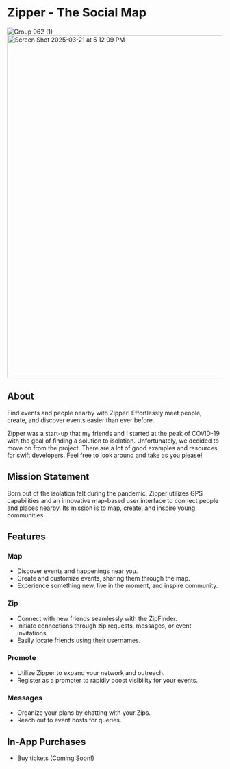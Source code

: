 # Zipper - The Social Map

![Group 962 (1)](https://github.com/Zippermtl/0.0.1/assets/85959302/930c1f88-a9c4-4d46-8946-052969e3cd1f)
<img width="801" alt="Screen Shot 2025-03-21 at 5 12 09 PM" src="https://github.com/user-attachments/assets/750e6542-27bd-4e59-8610-7a1755d89c79" />

## About
Find events and people nearby with Zipper! Effortlessly meet people, create, and discover events easier than ever before.

Zipper was a start-up that my friends and I started at the peak of COVID-19 with the goal of finding a solution to isolation. Unfortunately, we decided to move on from the project. There are a lot of good examples and resources for swift developers. Feel free to look around and take as you please!


## Mission Statement
Born out of the isolation felt during the pandemic, Zipper utilizes GPS capabilities and an innovative map-based user interface to connect people and places nearby. Its mission is to map, create, and inspire young communities.

## Features

### Map
- Discover events and happenings near you.
- Create and customize events, sharing them through the map.
- Experience something new, live in the moment, and inspire community.

### Zip
- Connect with new friends seamlessly with the ZipFinder.
- Initiate connections through zip requests, messages, or event invitations.
- Easily locate friends using their usernames.

### Promote
- Utilize Zipper to expand your network and outreach.
- Register as a promoter to rapidly boost visibility for your events.

### Messages
- Organize your plans by chatting with your Zips.
- Reach out to event hosts for queries.

## In-App Purchases

- Buy tickets (Coming Soon!)
